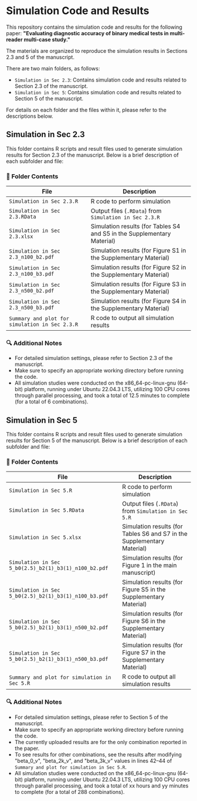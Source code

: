 # Simulation Code and Results

This repository contains the simulation code and results for the following paper:
**"Evaluating diagnostic accuracy of binary medical tests in multi-reader multi-case study."**

The materials are organized to reproduce the simulation results in Sections 2.3 and 5 of the manuscript.

There are two main folders, as follows:
- `Simulation in Sec 2.3`: Contains simulation code and results related to Section 2.3 of the manuscript.
- `Simulation in Sec 5`: Contains simulation code and results related to Section 5 of the manuscript.

For details on each folder and the files within it, please refer to the descriptions below.


## Simulation in Sec 2.3

This folder contains R scripts and result files used to generate simulation results for Section 2.3 of the manuscript. 
Below is a brief description of each subfolder and file:


### 📁 Folder Contents

| File                                           | Description                                                             |
|------------------------------------------------|-------------------------------------------------------------------------|
| `Simulation in Sec 2.3.R`                      | R code to perform simulation                                            |
| `Simulation in Sec 2.3.RData`                  | Output files (`.RData`) from `Simulation in Sec 2.3.R`                  |
| `Simulation in Sec 2.3.xlsx`                   | Simulation results (for Tables S4 and S5 in the Supplementary Material) |
| `Simulation in Sec 2.3_n100_b2.pdf`            | Simulation results (for Figure S1 in the Supplementary Material)        |
| `Simulation in Sec 2.3_n100_b3.pdf`            | Simulation results (for Figure S2 in the Supplementary Material)        |
| `Simulation in Sec 2.3_n500_b2.pdf`            | Simulation results (for Figure S3 in the Supplementary Material)        |
| `Simulation in Sec 2.3_n500_b3.pdf`            | Simulation results (for Figure S4 in the Supplementary Material)        |
| `Summary and plot for simulation in Sec 2.3.R` | R code to output all simulation results                                 |


### 🔍 Additional Notes
- For detailed simulation settings, please refer to Section 2.3 of the manuscript.
- Make sure to specify an appropriate working directory before running the code.
- All simulation studies were conducted on the x86_64-pc-linux-gnu (64-bit) platform, running under Ubuntu 22.04.3 LTS, utilizing 100 CPU cores through parallel processing, and took a total of 12.5 minutes to complete (for a total of 6 combinations).





## Simulation in Sec 5

This folder contains R scripts and result files used to generate simulation results for Section 5 of the manuscript. 
Below is a brief description of each subfolder and file:


### 📁 Folder Contents

| File                                                  | Description                                                             |
|-------------------------------------------------------|-------------------------------------------------------------------------|
| `Simulation in Sec 5.R`                               | R code to perform simulation                                            |
| `Simulation in Sec 5.RData`                           | Output files (`.RData`) from `Simulation in Sec 5.R`                    |
| `Simulation in Sec 5.xlsx`                            | Simulation results (for Tables S6 and S7 in the Supplementary Material) |
| `Simulation in Sec 5_b0(2.5)_b2(1)_b3(1)_n100_b2.pdf` | Simulation results (for Figure 1 in the main manuscript)                |
| `Simulation in Sec 5_b0(2.5)_b2(1)_b3(1)_n100_b3.pdf` | Simulation results (for Figure S5 in the Supplementary Material)        |
| `Simulation in Sec 5_b0(2.5)_b2(1)_b3(1)_n500_b2.pdf` | Simulation results (for Figure S6 in the Supplementary Material)        |
| `Simulation in Sec 5_b0(2.5)_b2(1)_b3(1)_n500_b3.pdf` | Simulation results (for Figure S7 in the Supplementary Material)        |
| `Summary and plot for simulation in Sec 5.R`          | R code to output all simulation results                                 |


### 🔍 Additional Notes
- For detailed simulation settings, please refer to Section 5 of the manuscript.
- Make sure to specify an appropriate working directory before running the code.
- The currently uploaded results are for the only combination reported in the paper.
- To see results for other combinations, see the results after modifying "beta_0_v", "beta_2k_v", and "beta_3k_v" values ​​in lines 42–44 of `Summary and plot for simulation in Sec 5.R`.
- All simulation studies were conducted on the x86_64-pc-linux-gnu (64-bit) platform, running under Ubuntu 22.04.3 LTS, utilizing 100 CPU cores through parallel processing, and took a total of xx hours and yy minutes to complete (for a total of 288 combinations).


